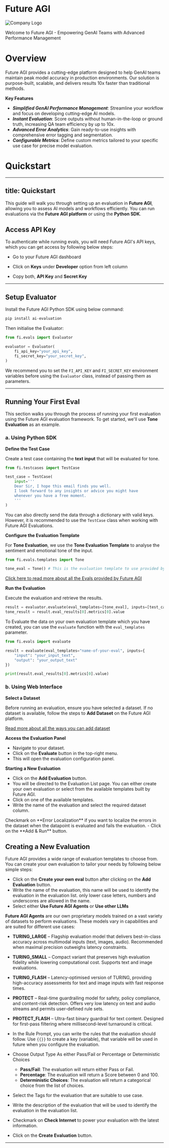# Future AGI

![Company Logo](https://fi-content.s3.ap-south-1.amazonaws.com/Logo.png)

Welcome to Future AGI - Empowering GenAI Teams with Advanced Performance Management

# Overview

Future AGI provides a cutting-edge platform designed to help GenAI teams maintain peak model accuracy in production environments.
Our solution is purpose-built, scalable, and delivers results 10x faster than traditional methods.

**Key Features**

* **_Simplified GenAI Performance Management_**: Streamline your workflow and focus on developing cutting-edge AI models.
* **_Instant Evaluation_**: Score outputs without human-in-the-loop or ground truth, increasing QA team efficiency by up to 10x.
* **_Advanced Error Analytics_**: Gain ready-to-use insights with comprehensive error tagging and segmentation.
* **_Configurable Metrics_**: Define custom metrics tailored to your specific use case for precise model evaluation.

# Quickstart
---
title: Quickstart
---

This guide will walk you through setting up an evaluation in **Future AGI**, allowing you to assess AI models and workflows efficiently. You can run evaluations via the **Future AGI platform** or using the **Python SDK**.

## Access API Key

To authenticate while running evals, you will need Future AGI's API keys, which you can get access by following below steps:

- Go to your Future AGI dashboard
- Click on **Keys** under **Developer** option from left column

- Copy both, **API Key** and **Secret Key**

---

## Setup Evaluator 

Install the Future AGI Python SDK using below command:

```python
pip install ai-evaluation
```

Then initialise the Evaluator:

```python
from fi.evals import Evaluator

evaluator = Evaluator(
    fi_api_key="your_api_key",
    fi_secret_key="your_secret_key",
)
```

We recommend you to set the `FI_API_KEY` and `FI_SECRET_KEY` environment variables before using the `Evaluator` class, instead of passing them as parameters.

---


## Running Your First Eval

This section walks you through the process of running your first evaluation using the Future AGI evaluation framework. To get started, we'll use **Tone Evaluation** as an example.

### a. Using Python SDK

**Define the Test Case**

Create a test case containing the **text input** that will be evaluated for tone.

```python
from fi.testcases import TestCase

test_case = TestCase(
    input='''
    Dear Sir, I hope this email finds you well. 
    I look forward to any insights or advice you might have 
    whenever you have a free moment.
    '''
)

```

You can also directly send the data through a dictionary with valid keys. However, it is recommended to use the `TestCase` class when working with Future AGI Evaluations.


**Configure the Evaluation Template**

For **Tone Evaluation**, we use the **Tone Evaluation Template** to analyse the sentiment and emotional tone of the input.

```python
from fi.evals.templates import Tone

tone_eval = Tone() # This is the evaluation template to use provided by Future AGI
```

[Click here to read more about all the Evals provided by Future AGI](https://docs.futureagi.com/future-agi/products/evaluation/eval-definition/overview)

**Run the Evaluation**

Execute the evaluation and retrieve the results.

```python
result = evaluator.evaluate(eval_templates=[tone_eval], inputs=[test_case])
tone_result = result.eval_results[0].metrics[0].value
```


To Evaluate the data on your own evaluation template which you have created, you can use the `evaluate` function with the `eval_templates` parameter.

```python
from fi.evals import evaluate

result = evaluate(eval_templates="name-of-your-eval", inputs={
    "input": "your_input_text",
    "output": "your_output_text"
})

print(result.eval_results[0].metrics[0].value)
```

### b. Using Web Interface

**Select a Dataset**

Before running an evaluation, ensure you have selected a dataset. If no dataset is available, follow the steps to **Add Dataset** on the Future AGI platform.

[Read more about all the ways you can add dataset](https://docs.futureagi.com/future-agi/products/dataset/overview)

**Access the Evaluation Panel**

- Navigate to your dataset.
- Click on the **Evaluate** button in the top-right menu.
- This will open the evaluation configuration panel.

**Starting a New Evaluation**

- Click on the **Add Evaluation** button.
- You will be directed to the Evaluation List page. 
You can either create your own evaluation or select from the available templates built by Future AGI.
- Click on one of the available templates.
- Write the name of the evaluation and select the required dataset column.
<Tip>
Checkmark on **Error Localization** if you want to localize the errors in the dataset when the datapoint is evaluated and fails the evaluation.
</Tip>
- Click on the **Add & Run** button.


## Creating a New Evaluation

Future AGI provides a wide range of evaluation templates to choose from. You can create your own evaluation to tailor your needs by following below simple steps:

- Click on the **Create your own eval** button after clicking on the **Add Evaluation** button.
- Write the name of the evaluation, this name will be used to identify the evaluation in the evaluation list. only lower case letters, numbers and underscores are allowed in the name. 
- Select either **Use Future AGI Agents** or **Use other LLMs**

**Future AGI Agents** are our own proprietary models trained on a vast variety of datasets to perform evaluations. These models vary in capabilities and are suited for different use cases:
- **TURING_LARGE** – Flagship evaluation model that delivers best-in-class accuracy across multimodal inputs (text, images, audio). Recommended when maximal precision outweighs latency constraints.

- **TURING_SMALL** – Compact variant that preserves high evaluation fidelity while lowering computational cost. Supports text and image evaluations.

- **TURING_FLASH** – Latency-optimised version of TURING, providing high-accuracy assessments for text and image inputs with fast response times.

- **PROTECT** – Real-time guardrailing model for safety, policy compliance, and content-risk detection. Offers very low latency on text and audio streams and permits user-defined rule sets.

- **PROTECT_FLASH** – Ultra-fast binary guardrail for text content. Designed for first-pass filtering where millisecond-level turnaround is critical.

- In the Rule Prompt, you can write the rules that the evaluation should follow. Use `{{}}` to create a key (variable), that variable will be used in future when you configure the evaluation.
- Choose Output Type As either Pass/Fail or Percentage or Deterministic Choices
    - **Pass/Fail**: The evaluation will return either Pass or Fail.
    - **Percentage**: The evaluation will return a Score between 0 and 100.
    - **Deterministic Choices**: The evaluation will return a categorical choice from the list of choices.
- Select the Tags for the evaluation that are suitable to use case.
- Write the description of the evaluation that will be used to identify the evaluation in the evaluation list.
- Checkmark on **Check Internet** to power your evaluation with the latest information.
- Click on the **Create Evaluation** button.

---
